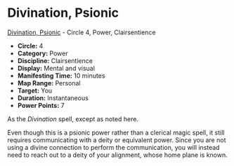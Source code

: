 # Divination, Psionic

[Divination, Psionic](/Psionics/D/DivinationPsionic.md) - Circle 4, Power, Clairsentience

- **Circle:** 4
- **Category:** Power
- **Discipline:** Clairsentience
- **Display:** Mental and visual
- **Manifesting Time:** 10 minutes
- **Map Range:** Personal
- **Target:** You
- **Duration:** Instantaneous
- **Power Points:** 7

As the *Divination* spell, except as noted here. 

Even though this is a psionic power rather than a clerical magic spell, it still requires communicating with a deity or equivalent power. Since you are not using a divine connection to perform the communication, you will instead need to reach out to a deity of your alignment, whose home plane is known.
